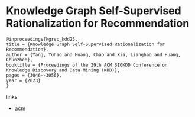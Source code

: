 # Knowledge Graph Self-Supervised Rationalization for Recommendation

```
@inproceedings{kgrec_kdd23,
title = {Knowledge Graph Self-Supervised Rationalization for Recommendation},
author = {Yang, Yuhao and Huang, Chao and Xia, Lianghao and Huang, Chunzhen},
booktitle = {Proceedings of the 29th ACM SIGKDD Conference on Knowledge Discovery and Data Mining (KDD)},
pages = {3046--3056},
year = {2023}
}
```

links
- [acm](https://dl.acm.org/doi/10.1145/3580305.3599400)

